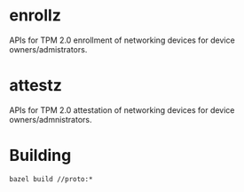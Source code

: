 # enrollz
APIs for TPM 2.0 enrollment of networking devices for device owners/admistrators.

# attestz
APIs for TPM 2.0 attestation of networking devices for device owners/admnistrators.

# Building
```
bazel build //proto:*
```